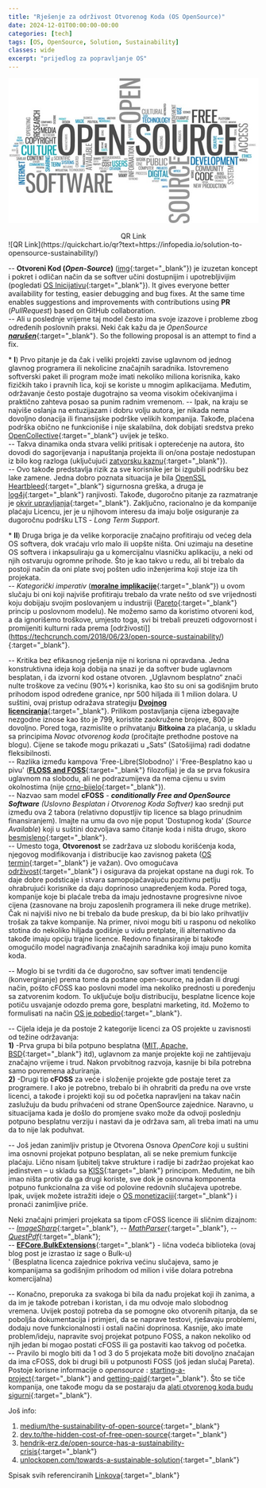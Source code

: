 ```yaml
---
title: "Rješenje za održivost Otvorenog Koda (OS OpenSource)"
date: 2024-12-01T00:00:00-00:00
categories: [tech]
tags: [OS, OpenSource, Solution, Sustainability]
classes: wide
excerpt: "prijedlog za popravljanje OS"
---
```


![/solution-to-opensource-sustainability](https://raw.githubusercontent.com/borisdj/borisdj.github.io/main/assets/images/solution-to-opensource-sustainability/OS2.jpg)

<center>QR Link</center>
![QR Link](https://quickchart.io/qr?text=https://infopedia.io/solution-to-opensource-sustainability/)

-- **Otvoreni Kod (*Open-Source*)** ([img](https://3dnature.com/downloads/open-source/){:target="_blank"}) je izuzetan koncept i pokret i odličan način da se softver učini dostupnijim i upotrebljivijim (pogledati [OS Inicijativu](https://opensource.org/){:target="_blank"}). It gives everyone better availability for testing, easier debugging and bug fixes. At the same time enables suggestions and improvements with contributions using **PR** (*PullRequest*) based on GitHub collaboration.  
-- Ali u poslednje vrijeme taj model često ima svoje izazove i probleme zbog određenih poslovnih praksi. Neki čak kažu da je *OpenSource* [***narušen***](https://www.forbes.com/sites/adrianbridgwater/2019/11/11/is-open-source-broken/?sh=18721f5fd560){:target="_blank"}. So the following proposal is an attempt to find a fix.  

 \* **I**) Prvo pitanje je da čak i veliki projekti zavise uglavnom od jednog glavnog programera ili nekolicine značajnih saradnika. Istovremeno softverski paket ili program može imati nekoliko miliona korisnika, kako fizičkih tako i pravnih lica, koji se koriste u mnogim aplikacijama. Međutim, održavanje često postaje dugotrajno sa veoma visokim očekivanjima i praktično zahteva posao sa punim radnim vremenom.
-- Ipak, na kraju se najviše oslanja na entuzijazam i dobru volju autora, jer nikada nema dovoljno donacija ili finansijske podrške velikih kompanija. Takođe, plaćena podrška obično ne funkcioniše i nije skalabilna, dok dobijati sredstva preko [OpenCollective](https://blog.opencollective.com/funds-for-open-source/){:target="_blank"} uvijek je teško.  
-- Takva dinamika onda stvara veliki pritisak i opterećenje na autora, što dovodi do sagorijevanja i napuštanja projekta ili on/ona postaje nedostupan iz bilo kog razloga (uključujući [zatvorsku kaznu](https://www.theregister.com/2023/02/15/corejs_russia_open_source/){:target="_blank"}).  
-- Ovo takođe predstavlja rizik za sve korisnike jer bi izgubili podršku bez lake zamene. Jedna dobro poznata situacija je bila [OpenSSL Heartbleed](https://heartbleed.com/){:target="_blank"} sigurnosna greška, a druga je [log4j](https://medium.com/readme/ghosts-of-log4j-open-source-vulnerabilities-confound-software-developers-e81b931560){:target="_blank"} ranjivosti. Takođe, dugoročno pitanje za razmatranje je [okvir upravljanja](https://stackoverflow.blog/2020/09/09/open-source-governance-benevolent-dictator-or-decision-by-committee/){:target="_blank"}. Zaključno, racionalno je da kompanije plaćaju Licencu, jer je u njihovom interesu da imaju bolje osiguranje za dugoročnu podršku LTS - *Long Term Support*.

 \* **II**) Druga briga je da velike korporacije značajno profitiraju od većeg dela OS softvera, dok vraćaju vrlo malo ili uopšte ništa. Oni uzimaju na desetine OS softvera i inkapsuliraju ga u komercijalnu vlasničku aplikaciju, a neki od njih ostvaruju ogromne prihode. Što je kao takvo u redu, ali bi trebalo da postoji način da oni plate svoj pošten udio inženjerima koji stoje iza tih projekata.  
-- *Kategorički imperativ* ([**moralne implikacije**](https://dev.to/degoodmanwilson/open-source-is-broken-g60){:target="_blank"}) u ovom slučaju bi oni koji najviše profitiraju trebalo da vrate nešto od sve vrijednosti koju dobijaju svojim poslovanjem u industriji ([Pareto](https://en.wikipedia.org/wiki/Pareto_principle){:target="_blank"} princip u poslovnom modelu). Ne možemo samo da koristimo otvoreni kod, a da ignorišemo troškove, umjesto toga, svi bi trebali preuzeti odgovornost i promijeniti kulturni rada prema [održivosti]](https://techcrunch.com/2018/06/23/open-source-sustainability/){:target="_blank"}.

-- Kritika bez efikasnog rješenja nije ni korisna ni opravdana. Jedna konstruktivna ideja koja dobija na snazi je da softver bude uglavnom besplatan, i da izvorni kod ostane otvoren. „Uglavnom besplatno“ znači nulte troškove za većinu (90%+) korisnika, kao što su oni sa godišnjim bruto prihodom ispod određene granice, npr 500 hiljada ili 1 milion dolara. U suštini, ovaj pristup odražava strategiju [**Dvojnog licenciranja**](https://duallicensing.com/){:target="_blank"}. Prilikom postavljanja cijena izbegavajte nezgodne iznose kao što je 799, koristite zaokružene brojeve, 800 je dovoljno. Pored toga, razmislite o prihvatanju **Bitkoina** za plaćanja, u skladu sa principima *Novac otvorenog koda* (pročitajte prethodne postove na blogu). Cijene se takođe mogu prikazati u „Sats“ (Satošijima) radi dodatne fleksibilnosti.  
-- Razlika između kampova 'Free-Libre(Slobodno)' i 'Free-Besplatno kao u pivu' ([**FLOSS and FOSS**](https://www.gnu.org/philosophy/floss-and-foss.en.html){:target="_blank"} filozofija) je da se prva fokusira uglavnom na slobodu, ali ne podrazumijeva da nema cijenu u svim okolnostima (nije [crno-bijelo](https://nadh.in/blog/open-source-is-not-broken/){:target="_blank"}).  
-- Nazvao sam model **cFOSS** - ***conditionally Free and OpenSource Software** (Uslovno Besplatan i Otvorenog Koda Softver)* kao srednji put između ova 2 tabora (relativno dopustljiv tip licence sa blago prinudnim finansiranjem). Imajte na umu da ovo nije poput 'Dostupnog koda' (*Source Available*) koji u suštini dozvoljava samo čitanje koda i ništa drugo, skoro [besmisleno](https://keygen.sh/blog/source-available-is-meaningless/){:target="_blank"}.  
-- Umesto toga, **Otvorenost** se zadržava uz slobodu korišćenja koda, njegovog modifikovanja i distribucije kao zavisnog paketa ([OS ​​termin](https://danb.me/blog/why-open-source-term-is-important/){:target="_blank"} je važan). Ovo omogućava [održivost](https://thenewstack.io/this-week-in-programming-a-manifesto-for-sustainable-open-source-development/){:target="_blank"} i osigurava da projekat opstane na dugi rok. To daje dobre podsticaje i stvara samopojačavajuću pozitivnu petlju ohrabrujući korisnike da daju doprinoso unapređenjem koda. Pored toga, kompanije koje bi plaćale treba da imaju jednostavne progresivne nivoe cijena (zasnovane na broju zaposlenih programera ili neke druge metrike). Čak ni najviši nivo ne bi trebalo da bude preskup, da bi bio lako prihvatljiv trošak za takve kompanije. Na primer, nivoi mogu biti u rasponu od nekoliko stotina do nekoliko hiljada godišnje u vidu pretplate, ili alternativno da takođe imaju opciju trajne licence. Redovno finansiranje bi takođe omogućilo model nagrađivanja značajnih saradnika koji imaju puno komita koda.  

-- Moglo bi se tvrditi da će dugoročno, sav softver imati tendencije (konvergiranje) prema tome da postane open-source, na jedan ili drugi način, pošto cFOSS kao poslovni model ima nekoliko prednosti u poređenju sa zatvorenim kodom. To uključuje bolju distribuciju, besplatne licence koje potiču usvajanje odozdo prema gore, besplatni marketing, itd. Možemo to formulisati na način [OS je pobedio](https://aaronstannard.com/sustainable-open-source-software/){:target="_blank"}.

-- Cijela ideja je da postoje 2 kategorije licenci za OS projekte u zavisnosti od težine održavanja:  
**1)** \-Prva grupa bi bila potpuno besplatna ([MIT, Apache, BSD](https://opensource.stackexchange.com/questions/11109/what-are-the-practical-differences-between-mit-apache-and-bsd-licenses){:target="_blank"} itd), uglavnom za manje projekte koji ne zahtijevaju značajno vrijeme i trud. Nakon prvobitnog razvoja, kasnije bi bila potrebna samo povremena ažuriranja.  
**2)** \-Drugi tip **cFOSS** za veće i složenije projekte gde postaje teret za programere. I ako je potrebno, trebalo bi ih ohrabriti da pređu na ove vrste licenci, a takođe i projekti koji su od početka napravljeni na takav način zaslužuju da budu prihvaćeni od strane OpenSource zajednice. Naravno, u situacijama kada je došlo do promjene svako može da odvoji poslednju potpuno besplatnu verziju i nastavi da je održava sam, ali treba imati na umu da to nije lak poduhvat.  

-- Još jedan zanimljiv pristup je Otvorena Osnova *OpenCore* koji u suštini ima osnovni projekat potpuno besplatan, ali se neke premium funkcije plaćaju. Lično nisam ljubitelj takve strukture i radije bi zadržao projekat kao jedinstven – u skladu sa [KISS](https://en.wikipedia.org/wiki/KISS_principle){:target="_blank"} principom. Međutim, ne bih imao ništa protiv da ga drugi koriste, sve dok je osnovna komponenta potpuno funkcionalna za više od polovine redovnih slučajeva upotrebe. Ipak, uvijek možete istražiti ideje o [OS monetizaciji](https://www.scaleway.com/en/blog/how-to-monetize-your-open-source-project/){:target="_blank"} i pronaći zanimljive priče.  

Neki značajni primjeri projekata sa tipom cFOSS licence ili sličnim dizajnom:  
-- [*ImageSharp*](https://github.com/SixLabors/ImageSharp){:target="_blank"}, -- [*MathParser*](https://github.com/mariuszgromada/MathParser.org-mXparser){:target="_blank"}, -- [*QuestPdf*](https://www.questpdf.com/){:target="_blank"};  
-- [**EFCore.BulkExtensions**](https://github.com/borisdj/EFCore.BulkExtensions){:target="_blank"} - lična vodeća biblioteka (ovaj blog post je izrastao iz sage o Bulk-u)  
' (Besplatna licenca zajednice pokriva većinu slučajeva, samo je kompanijama sa godišnjim prihodom od milion i više dolara potrebna komercijalna)

-- Konačno, preporuka za svakoga bi bila da nađu projekat koji ih zanima, a da im je takođe potreban i koristan, i da mu odvoje malo slobodnog vremena. Uvijek postoji potreba da se pomogne oko otvorenih pitanja, da se poboljša dokumentacija i primjeri, da se naprave testovi, rješavaju problemi, dodaju nove funkcionalnosti i ostali načini doprinosa. Kasnije, ako imate problem/ideju, napravite svoj projekat potpuno FOSS, a nakon nekoliko od njih jedan bi mogao postati cFOSS ili ga postaviti kao takvog od početka.  
-- Pravilo bi moglo biti da 1 od 3 do 5 projekata može biti dovoljno značajan da ima cFOSS, dok bi drugi bili u potpunosti FOSS (još jedan slučaj Pareta). Postoje korisne informacije o *opensource* : [starting-a-project](https://opensource.guide/starting-a-project/){:target="_blank"} and [getting-paid](https://opensource.guide/getting-paid/){:target="_blank"}. Što se tiče kompanija, one takođe mogu da se postaraju da [alati otvorenog koda budu sigurni](https://www.forbes.com/councils/forbestechcouncil/2022/05/10/12-ways-companies-can-ensure-open-source-tools-are-safe-and-sustainable/){:target="_blank"}.

Još info:
1. [medium/the-sustainability-of-open-source](https://goldglovecb.medium.com/the-sustainability-of-open-source-7ec0390f58e8){:target="_blank"}  
2. [dev.to/the-hidden-cost-of-free-open-source](https://dev.to/opensauced/the-hidden-cost-of-free-why-open-source-sustainability-matters-1jk7){:target="_blank"}  
3. [hendrik-erz.de/open-source-has-a-sustainability-crisis](https://hendrik-erz.de/post/open-source-has-a-sustainability-crisis){:target="_blank"}  
4. [unlockopen.com/towards-a-sustainable-solution](https://speaking.unlockopen.com/5JrQdv/towards-a-sustainable-solution-to-open-source-sustainability){:target="_blank"}  

Spisak svih referenciranih [Linkova](https://docs.google.com/spreadsheets/d/e/2PACX-1vS2z9KBq6jiePC8rfPdAcd_b0jtfE_8gPAXPvbKV45fRenyA0fKSSTWmbMA1pd3f4yYiFTr6Wq8Dq5z/pubhtml?gid=2013428247&single=true){:target="_blank"}

